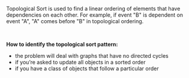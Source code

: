 Topological Sort is used to find a linear ordering of elements that have dependencies on each other. For example, if event "B" is dependent on event "A", "A" comes before "B" in topological ordering.  


<br/>

**How to identify the topological sort pattern:**  
- the problem will deal with graphs that have no directed cycles
- if you’re asked to update all objects in a sorted order
- if you have a class of objects that follow a particular order

<br/>
